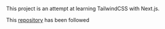 This project is an attempt at learning TailwindCSS with Next.js.

This [repository](https://github.com/panaverse/learn-nextjs/tree/main/step07_styling/tailwindCSS) has been followed
